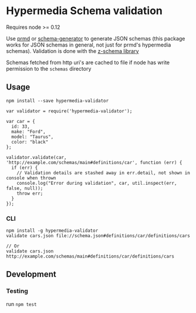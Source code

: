 # Hypermedia Schema validation

Requires node >= 0.12

Use [prmd](https://github.com/interagent/prmd)  or [schema-generator](https://hub.docker.com/r/shinydocker/schema-generator/) to generate JSON schemas (this package works for JSON schemas in general, not just for prmd's hypermedia schemas). Validation is done with the [z-schema library](https://github.com/zaggino/z-schema)

Schemas fetched from http uri's are cached to file if node has write permission to the `schemas` directory

## Usage

`npm install --save hypermedia-validator`

```
var validator = require('hypermedia-validator');

var car = {
  id: 33,
  make: "Ford",
  model: "Taurus",
  color: "black"
};

validator.validate(car, 'http://example.com/schemas/main#definitions/car', function (err) {
  if (err) {
    // Validation details are stashed away in err.detail, not shown in console when thrown
    console.log("Error during validation", car, util.inspect(err, false, null));
    throw err;
  }
});
```

### CLI
```
npm install -g hypermedia-validator
validate cars.json file://schema.json#definitions/car/definitions/cars

// Or
validate cars.json http://example.com/schemas/main#definitions/car/definitions/cars
```



## Development

### Testing
run `npm test`
